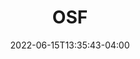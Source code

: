 ---
title: OSF
summary: Open Science Framework Repository
external_link: https://github.com/uic-evl/deep-shadows/tree/dev
date: '2022-06-15T13:35:43-04:00'
---